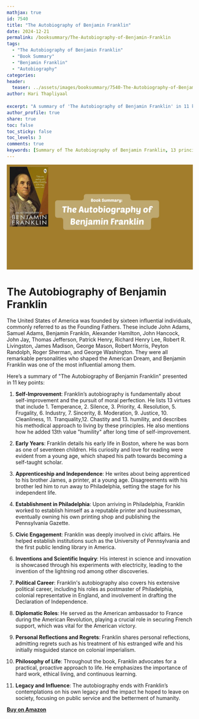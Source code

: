 ```yaml
---
mathjax: true
id: 7540
title: "The Autobiography of Benjamin Franklin"
date: 2024-12-21
permalink: /booksummary/The-Autobiography-of-Benjamin-Franklin
tags:
  - "The Autobiography of Benjamin Franklin"
  - "Book Summary"
  - "Benjamin Franklin"
  - "Autobiography"
categories:
header:
  teaser: ../assets/images/booksummary/7540-The-Autobiography-of-Benjamin-Franklin.jpg
author: Hari Thapliyaal

excerpt: "A summary of 'The Autobiography of Benjamin Franklin' in 11 key points. "
author_profile: true
share: true
toc: false
toc_sticky: false
toc_levels: 3
comments: true
keywords: [Summary of The Autobiography of Benjamin Franklin, 13 principles of Benjamin Franklin,  Benjamin Franklin, Autobiography]
---
```


![The Autobiography of Benjamin Franklin](../assets/images/booksummary/7540-The-Autobiography-of-Benjamin-Franklin.jpg)

# The Autobiography of Benjamin Franklin

The United States of America was founded by sixteen influential individuals, commonly referred to as the Founding Fathers. These include John Adams, Samuel Adams, Benjamin Franklin, Alexander Hamilton, John Hancock, John Jay, Thomas Jefferson, Patrick Henry, Richard Henry Lee, Robert R. Livingston, James Madison, George Mason, Robert Morris, Peyton Randolph, Roger Sherman, and George Washington. They were all remarkable personalities who shaped the American Dream, and Benjamin Franklin was one of the most influential among them.

Here’s a summary of "The Autobiography of Benjamin Franklin" presented in 11 key points:

1. **Self-Improvement**: Franklin’s autobiography is fundamentally about self-improvement and the pursuit of moral perfection. He lists 13 virtues that include 1. Temperance, 2. Silence, 3. Priority, 4. Resolution, 5. Frugality, 6. Industry, 7. Sincerity, 8. Moderation, 9. Justice, 10. Cleanliness, 11. Tranquality,12.  Chastity and 13. humility, and describes his methodical approach to living by these principles. He also mentions how he added 13th value "humility" after long time of self-improvement.

2. **Early Years**: Franklin details his early life in Boston, where he was born as one of seventeen children. His curiosity and love for reading were evident from a young age, which shaped his path towards becoming a self-taught scholar.

3. **Apprenticeship and Independence**: He writes about being apprenticed to his brother James, a printer, at a young age. Disagreements with his brother led him to run away to Philadelphia, setting the stage for his independent life.

4. **Establishment in Philadelphia**: Upon arriving in Philadelphia, Franklin worked to establish himself as a reputable printer and businessman, eventually owning his own printing shop and publishing the Pennsylvania Gazette.

5. **Civic Engagement**: Franklin was deeply involved in civic affairs. He helped establish institutions such as the University of Pennsylvania and the first public lending library in America.

6. **Inventions and Scientific Inquiry**: His interest in science and innovation is showcased through his experiments with electricity, leading to the invention of the lightning rod among other discoveries.

7. **Political Career**: Franklin's autobiography also covers his extensive political career, including his roles as postmaster of Philadelphia, colonial representative in England, and involvement in drafting the Declaration of Independence.

8. **Diplomatic Roles**: He served as the American ambassador to France during the American Revolution, playing a crucial role in securing French support, which was vital for the American victory.

9. **Personal Reflections and Regrets**: Franklin shares personal reflections, admitting regrets such as his treatment of his estranged wife and his initially misguided stance on colonial imperialism.

10. **Philosophy of Life**: Throughout the book, Franklin advocates for a practical, proactive approach to life. He emphasizes the importance of hard work, ethical living, and continuous learning.

11. **Legacy and Influence**: The autobiography ends with Franklin’s contemplations on his own legacy and the impact he hoped to leave on society, focusing on public service and the betterment of humanity.

[**Buy on Amazon**](https://www.amazon.in/dp/8175993286)